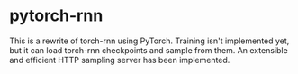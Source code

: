 # pytorch-rnn
This is a rewrite of torch-rnn using PyTorch. Training isn't implemented yet, but it can load torch-rnn checkpoints and sample from them. An extensible and efficient HTTP sampling server has been implemented.
